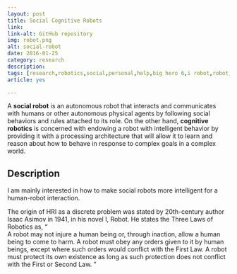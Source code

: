 ```yaml
---
layout: post
title: Social Cognitive Robots
link: 
link-alt: GitHub repository
img: robot.png
alt: social-robot
date: 2016-01-25
category: research
description: 
tags: [research,robotics,social,personal,help,big hero 6,i robot,robot,cognitive,cognition,github]
article: yes

---
```


A **social robot** is an autonomous robot that interacts and communicates with humans or other autonomous physical agents by following social behaviors and rules attached to its role. On the other hand, **cognitive robotics** is concerned with endowing a robot with intelligent behavior by providing it with a processing architecture that will allow it to learn and reason about how to behave in response to complex goals in a complex world.

## Description

I am mainly interested in how to make social robots more intelligent for a human-robot interaction.

The origin of HRI as a discrete problem was stated by 20th-century author Isaac Asimov in 1941, in his novel I, Robot. He states the Three Laws of Robotics as,
“	
A robot may not injure a human being or, through inaction, allow a human being to come to harm.
A robot must obey any orders given to it by human beings, except where such orders would conflict with the First Law.
A robot must protect its own existence as long as such protection does not conflict with the First or Second Law.
”
